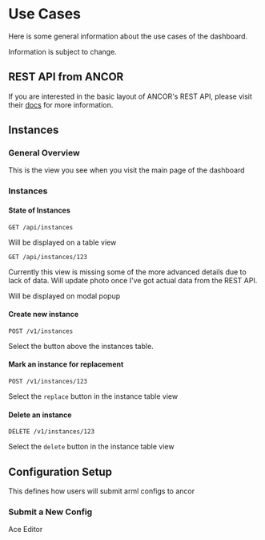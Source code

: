 # Use Cases

Here is some general information about the use cases of the dashboard.

Information is subject to change.

## REST API from ANCOR

If you are interested in the basic layout of ANCOR's REST API, please visit their [docs](https://github.com/arguslab/ancor/blob/master/doc/design.md) for more information.

## Instances

### General Overview

This is the view you see when you visit the main page of the dashboard

### Instances

#### State of Instances

`GET /api/instances`

Will be displayed on a table view

`GET /api/instances/123`

Currently this view is missing some of the more advanced details due to lack of data. Will update photo once I've got actual data from the REST API.

Will be displayed on modal popup

#### Create new instance

`POST /v1/instances`

Select the button above the instances table.

#### Mark an instance for replacement

`POST /v1/instances/123`

Select the `replace` button in the instance table view

#### Delete an instance

`DELETE /v1/instances/123`

Select the `delete` button in the instance table view

## Configuration Setup

This defines how users will submit arml configs to ancor

### Submit a New Config

Ace Editor
